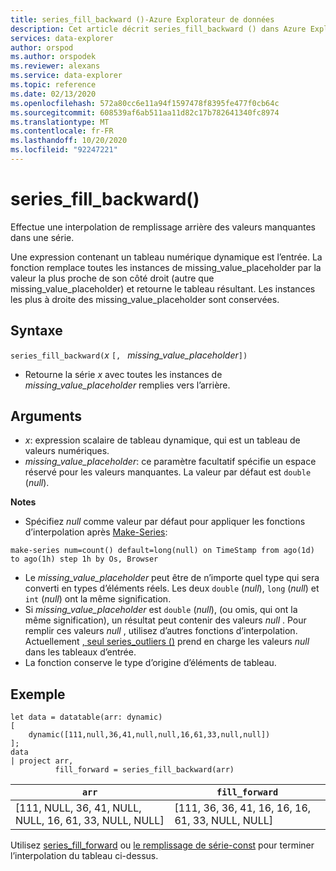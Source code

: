 ```yaml
---
title: series_fill_backward ()-Azure Explorateur de données
description: Cet article décrit series_fill_backward () dans Azure Explorateur de données.
services: data-explorer
author: orspod
ms.author: orspodek
ms.reviewer: alexans
ms.service: data-explorer
ms.topic: reference
ms.date: 02/13/2020
ms.openlocfilehash: 572a80cc6e11a94f1597478f8395fe477f0cb64c
ms.sourcegitcommit: 608539af6ab511aa11d82c17b782641340fc8974
ms.translationtype: MT
ms.contentlocale: fr-FR
ms.lasthandoff: 10/20/2020
ms.locfileid: "92247221"
---
```

# <a name="series_fill_backward"></a>series_fill_backward()

Effectue une interpolation de remplissage arrière des valeurs manquantes dans une série.

Une expression contenant un tableau numérique dynamique est l’entrée. La fonction remplace toutes les instances de missing_value_placeholder par la valeur la plus proche de son côté droit (autre que missing_value_placeholder) et retourne le tableau résultant. Les instances les plus à droite des missing_value_placeholder sont conservées.

## <a name="syntax"></a>Syntaxe

`series_fill_backward(`*x* `[, ` *missing_value_placeholder*`])`
* Retourne la série *x* avec toutes les instances de *missing_value_placeholder* remplies vers l’arrière.

## <a name="arguments"></a>Arguments

* *x*: expression scalaire de tableau dynamique, qui est un tableau de valeurs numériques.
* *missing_value_placeholder*: ce paramètre facultatif spécifie un espace réservé pour les valeurs manquantes. La valeur par défaut est `double` (*null*).

**Notes**

* Spécifiez *null* comme valeur par défaut pour appliquer les fonctions d’interpolation après [Make-Series](make-seriesoperator.md): 

```kusto
make-series num=count() default=long(null) on TimeStamp from ago(1d) to ago(1h) step 1h by Os, Browser
```

* Le *missing_value_placeholder* peut être de n’importe quel type qui sera converti en types d’éléments réels. Les deux `double` (*null*), `long` (*null*) et `int` (*null*) ont la même signification.
* Si *missing_value_placeholder* est `double` (*null*), (ou omis, qui ont la même signification), un résultat peut contenir des valeurs *null* . Pour remplir ces valeurs *null* , utilisez d’autres fonctions d’interpolation. Actuellement [, seul series_outliers ()](series-outliersfunction.md) prend en charge les valeurs *null* dans les tableaux d’entrée.
* La fonction conserve le type d’origine d’éléments de tableau.

## <a name="example"></a>Exemple

<!-- csl: https://help.kusto.windows.net:443/Samples -->
```kusto
let data = datatable(arr: dynamic)
[
    dynamic([111,null,36,41,null,null,16,61,33,null,null])   
];
data 
| project arr, 
          fill_forward = series_fill_backward(arr)

```

|`arr`|`fill_forward`|
|---|---|
|[111, NULL, 36, 41, NULL, NULL, 16, 61, 33, NULL, NULL]|[111, 36, 36, 41, 16, 16, 16, 61, 33, NULL, NULL]|

  
Utilisez [series_fill_forward](series-fill-forwardfunction.md) ou [le remplissage de série-const](series-fill-constfunction.md) pour terminer l’interpolation du tableau ci-dessus.
